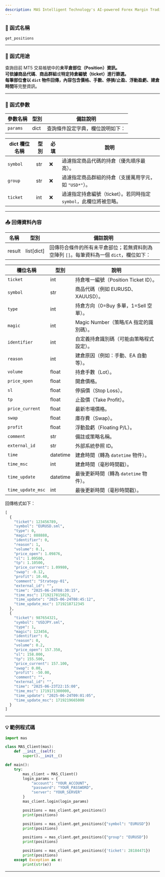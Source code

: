 ```yaml
---
description: MAS Intelligent Technology's AI-powered Forex Margin Trading Platform with full MetaTrader MT5 broker integration allows investors to generate automated trading strategies simply by entering text. Supports instant backtesting,real-time data synchronization,and seamless multi-broker switching. No coding experience required to easily launch AI automated trading,optimize strategies,and reduce market risk. Designed for both individual traders and financial institutions with standardized MetaTrader MT5-compatible APIs,automated backtesting,and quantitative strategy optimization to help enterprises deploy stable and efficient trading solutions quickly.
---
```


### 🧩 函式名稱

`get_positions`

---

### 🎯 函式用途

查詢目前 MT5 交易帳號中的**未平倉部位（Position）**資訊。  
可依據**商品代碼**、**商品群組**或**特定持倉編號（ticket）**進行篩選。  
每筆部位會以 `dict` 物件回傳，內容包含**價格、手數、停損/止盈、浮動盈虧、建倉時間**等完整資訊。

---

### 🔧 函式參數

| 參數名稱 | 型別 | 備註說明 |
|----------|------|----------|
| `params` | dict | 查詢條件設定字典，欄位說明如下： |

| dict 欄位名稱 | 型別 | 必填 | 說明 |
|---------------|------|------|------|
| `symbol`      | str  | ❌   | 過濾指定商品代碼的持倉（優先順序最高）。 |
| `group`       | str  | ❌   | 過濾指定商品群組的持倉（支援萬用字元，如 `"USD*"`）。 |
| `ticket`      | int  | ❌   | 過濾指定持倉編號（ticket）。若同時指定 `symbol`，此欄位將被忽略。 |

---

### 📤 回傳資料內容

| 名稱   | 型別        | 備註說明 |
|--------|-------------|----------|
| result | list[dict]  | 回傳符合條件的所有未平倉部位；若無資料則為空陣列 `[]`。每筆資料為一個 `dict`，欄位如下： |

| 欄位名稱          | 型別      | 說明 |
|-------------------|-----------|------|
| `ticket`          | int       | 持倉唯一編號（Position Ticket ID）。 |
| `symbol`          | str       | 商品代碼（例如 EURUSD、XAUUSD）。 |
| `type`            | int       | 持倉方向（0=Buy 多單，1=Sell 空單）。 |
| `magic`           | int       | Magic Number（策略/EA 指定的識別碼）。 |
| `identifier`      | int       | 自定義持倉識別碼（可能由策略程式設定）。 |
| `reason`          | int       | 建倉原因（例如：手動、EA 自動等）。 |
| `volume`          | float     | 持倉手數（Lot）。 |
| `price_open`      | float     | 開倉價格。 |
| `sl`              | float     | 停損價（Stop Loss）。 |
| `tp`              | float     | 止盈價（Take Profit）。 |
| `price_current`   | float     | 最新市場價格。 |
| `swap`            | float     | 庫存費（Swap）。 |
| `profit`          | float     | 浮動盈虧（Floating P/L）。 |
| `comment`         | str       | 備註或策略名稱。 |
| `external_id`     | str       | 外部系統參照 ID。 |
| `time`            | datetime  | 建倉時間（轉為 `datetime` 物件）。 |
| `time_msc`        | int       | 建倉時間（毫秒時間戳）。 |
| `time_update`     | datetime  | 最後更新時間（轉為 `datetime` 物件）。 |
| `time_update_msc` | int       | 最後更新時間（毫秒時間戳）。 |

回傳格式如下：
```python
[
  {
    "ticket": 123456789,
    "symbol": "EURUSD.sml",
    "type": 0,
    "magic": 888888,
    "identifier": 0,
    "reason": 1,
    "volume": 0.1,
    "price_open": 1.09876,
    "sl": 1.09500,
    "tp": 1.10500,
    "price_current": 1.09980,
    "swap": -0.12,
    "profit": 10.40,
    "comment": "Strategy-01",
    "external_id": "",
    "time": "2025-06-24T08:30:15",
    "time_msc": 1719217815023,
    "time_update": "2025-06-24T08:45:12",
    "time_update_msc": 1719218712345
  },
  {
    "ticket": 987654321,
    "symbol": "USDJPY.sml",
    "type": 1,
    "magic": 123456,
    "identifier": 0,
    "reason": 0,
    "volume": 0.2,
    "price_open": 157.350,
    "sl": 158.000,
    "tp": 155.500,
    "price_current": 157.100,
    "swap": 0.00,
    "profit": -50.00,
    "comment": "",
    "external_id": "",
    "time": "2025-06-23T22:15:00",
    "time_msc": 1719171300000,
    "time_update": "2025-06-24T09:01:05",
    "time_update_msc": 1719219665000
  }
]

```

---

### 💡 範例程式碼

```python
import mas

class MAS_Client(mas):
    def __init__(self):
        super().__init__()

def main():
    try:
        mas_client = MAS_Client()
        login_params = {
            "account": "YOUR_ACCOUNT",
            "password": "YOUR_PASSWORD",
            "server": "YOUR_SERVER"
        }
        mas_client.login(login_params)

        positions = mas_client.get_positions()
        print(positions)

        positions = mas_client.get_positions({"symbol": "EURUSD"})
        print(positions)

        positions = mas_client.get_positions({"group": "EURUSD"})
        print(positions)

        positions = mas_client.get_positions({'ticket': 28184471})
        print(positions)
    except Exception as e:
        print(str(e))
```
---
